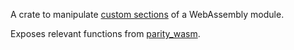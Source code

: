 A crate to manipulate [custom sections](https://webassembly.github.io/spec/core/binary/modules.html#index-2) of a WebAssembly module.

Exposes relevant functions from [parity_wasm](https://docs.rs/parity-wasm/latest/parity_wasm/index.html).